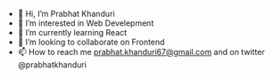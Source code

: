 - 👋 Hi, I’m Prabhat Khanduri
- 👀 I’m interested in Web Develepment
- 🌱 I’m currently learning React
- 💞️ I’m looking to collaborate on Frontend
- 📫 How to reach me prabhat.khanduri67@gmail.com and on twitter @prabhatkhanduri

<!---
prabhat997/prabhat997 is a ✨ special ✨ repository because its `README.md` (this file) appears on your GitHub profile.
You can click the Preview link to take a look at your changes.
--->
